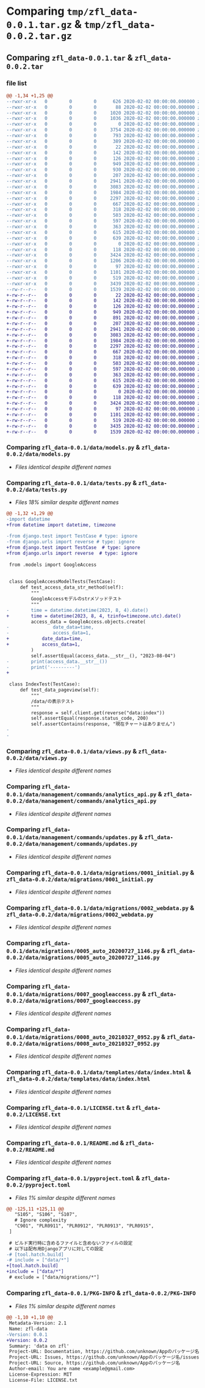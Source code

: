 # Comparing `tmp/zfl_data-0.0.1.tar.gz` & `tmp/zfl_data-0.0.2.tar.gz`

## Comparing `zfl_data-0.0.1.tar` & `zfl_data-0.0.2.tar`

### file list

```diff
@@ -1,34 +1,25 @@
--rwxr-xr-x   0        0        0      626 2020-02-02 00:00:00.000000 zfl_data-0.0.1/manage.py
--rwxr-xr-x   0        0        0       88 2020-02-02 00:00:00.000000 zfl_data-0.0.1/requirements.txt
--rwxr-xr-x   0        0        0     1020 2020-02-02 00:00:00.000000 zfl_data-0.0.1/.github/workflows/publish.yml
--rwxr-xr-x   0        0        0     1036 2020-02-02 00:00:00.000000 zfl_data-0.0.1/.github/workflows/test.yml
--rwxr-xr-x   0        0        0        0 2020-02-02 00:00:00.000000 zfl_data-0.0.1/config/__init__.py
--rwxr-xr-x   0        0        0     3754 2020-02-02 00:00:00.000000 zfl_data-0.0.1/config/settings.py
--rwxr-xr-x   0        0        0      793 2020-02-02 00:00:00.000000 zfl_data-0.0.1/config/urls.py
--rwxr-xr-x   0        0        0      389 2020-02-02 00:00:00.000000 zfl_data-0.0.1/config/wsgi.py
--rwxr-xr-x   0        0        0       22 2020-02-02 00:00:00.000000 zfl_data-0.0.1/data/__init__.py
--rwxr-xr-x   0        0        0      142 2020-02-02 00:00:00.000000 zfl_data-0.0.1/data/admin.py
--rwxr-xr-x   0        0        0      126 2020-02-02 00:00:00.000000 zfl_data-0.0.1/data/apps.py
--rwxr-xr-x   0        0        0      949 2020-02-02 00:00:00.000000 zfl_data-0.0.1/data/models.py
--rwxr-xr-x   0        0        0      930 2020-02-02 00:00:00.000000 zfl_data-0.0.1/data/tests.py
--rwxr-xr-x   0        0        0      207 2020-02-02 00:00:00.000000 zfl_data-0.0.1/data/urls.py
--rwxr-xr-x   0        0        0     2941 2020-02-02 00:00:00.000000 zfl_data-0.0.1/data/views.py
--rwxr-xr-x   0        0        0     3083 2020-02-02 00:00:00.000000 zfl_data-0.0.1/data/management/commands/analytics_api.py
--rwxr-xr-x   0        0        0     1984 2020-02-02 00:00:00.000000 zfl_data-0.0.1/data/management/commands/updates.py
--rwxr-xr-x   0        0        0     2297 2020-02-02 00:00:00.000000 zfl_data-0.0.1/data/migrations/0001_initial.py
--rwxr-xr-x   0        0        0      667 2020-02-02 00:00:00.000000 zfl_data-0.0.1/data/migrations/0002_webdata.py
--rwxr-xr-x   0        0        0      318 2020-02-02 00:00:00.000000 zfl_data-0.0.1/data/migrations/0003_remove_webdata_user_date.py
--rwxr-xr-x   0        0        0      503 2020-02-02 00:00:00.000000 zfl_data-0.0.1/data/migrations/0004_godate.py
--rwxr-xr-x   0        0        0      597 2020-02-02 00:00:00.000000 zfl_data-0.0.1/data/migrations/0005_auto_20200727_1146.py
--rwxr-xr-x   0        0        0      363 2020-02-02 00:00:00.000000 zfl_data-0.0.1/data/migrations/0006_auto_20200808_1206.py
--rwxr-xr-x   0        0        0      615 2020-02-02 00:00:00.000000 zfl_data-0.0.1/data/migrations/0007_googleaccess.py
--rwxr-xr-x   0        0        0      639 2020-02-02 00:00:00.000000 zfl_data-0.0.1/data/migrations/0008_auto_20210327_0952.py
--rwxr-xr-x   0        0        0        0 2020-02-02 00:00:00.000000 zfl_data-0.0.1/data/migrations/__init__.py
--rwxr-xr-x   0        0        0      118 2020-02-02 00:00:00.000000 zfl_data-0.0.1/data/static/data/css/data-style.css
--rwxr-xr-x   0        0        0     3424 2020-02-02 00:00:00.000000 zfl_data-0.0.1/data/templates/data/index.html
--rwxr-xr-x   0        0        0     1206 2020-02-02 00:00:00.000000 zfl_data-0.0.1/templates/base.html
--rwxr-xr-x   0        0        0       97 2020-02-02 00:00:00.000000 zfl_data-0.0.1/.gitignore
--rwxr-xr-x   0        0        0     1101 2020-02-02 00:00:00.000000 zfl_data-0.0.1/LICENSE.txt
--rwxr-xr-x   0        0        0      519 2020-02-02 00:00:00.000000 zfl_data-0.0.1/README.md
--rwxr-xr-x   0        0        0     3439 2020-02-02 00:00:00.000000 zfl_data-0.0.1/pyproject.toml
--rw-r--r--   0        0        0     1539 2020-02-02 00:00:00.000000 zfl_data-0.0.1/PKG-INFO
+-rw-r--r--   0        0        0       22 2020-02-02 00:00:00.000000 zfl_data-0.0.2/data/__init__.py
+-rw-r--r--   0        0        0      142 2020-02-02 00:00:00.000000 zfl_data-0.0.2/data/admin.py
+-rw-r--r--   0        0        0      126 2020-02-02 00:00:00.000000 zfl_data-0.0.2/data/apps.py
+-rw-r--r--   0        0        0      949 2020-02-02 00:00:00.000000 zfl_data-0.0.2/data/models.py
+-rw-r--r--   0        0        0      891 2020-02-02 00:00:00.000000 zfl_data-0.0.2/data/tests.py
+-rw-r--r--   0        0        0      207 2020-02-02 00:00:00.000000 zfl_data-0.0.2/data/urls.py
+-rw-r--r--   0        0        0     2941 2020-02-02 00:00:00.000000 zfl_data-0.0.2/data/views.py
+-rw-r--r--   0        0        0     3083 2020-02-02 00:00:00.000000 zfl_data-0.0.2/data/management/commands/analytics_api.py
+-rw-r--r--   0        0        0     1984 2020-02-02 00:00:00.000000 zfl_data-0.0.2/data/management/commands/updates.py
+-rw-r--r--   0        0        0     2297 2020-02-02 00:00:00.000000 zfl_data-0.0.2/data/migrations/0001_initial.py
+-rw-r--r--   0        0        0      667 2020-02-02 00:00:00.000000 zfl_data-0.0.2/data/migrations/0002_webdata.py
+-rw-r--r--   0        0        0      318 2020-02-02 00:00:00.000000 zfl_data-0.0.2/data/migrations/0003_remove_webdata_user_date.py
+-rw-r--r--   0        0        0      503 2020-02-02 00:00:00.000000 zfl_data-0.0.2/data/migrations/0004_godate.py
+-rw-r--r--   0        0        0      597 2020-02-02 00:00:00.000000 zfl_data-0.0.2/data/migrations/0005_auto_20200727_1146.py
+-rw-r--r--   0        0        0      363 2020-02-02 00:00:00.000000 zfl_data-0.0.2/data/migrations/0006_auto_20200808_1206.py
+-rw-r--r--   0        0        0      615 2020-02-02 00:00:00.000000 zfl_data-0.0.2/data/migrations/0007_googleaccess.py
+-rw-r--r--   0        0        0      639 2020-02-02 00:00:00.000000 zfl_data-0.0.2/data/migrations/0008_auto_20210327_0952.py
+-rw-r--r--   0        0        0        0 2020-02-02 00:00:00.000000 zfl_data-0.0.2/data/migrations/__init__.py
+-rw-r--r--   0        0        0      118 2020-02-02 00:00:00.000000 zfl_data-0.0.2/data/static/data/css/data-style.css
+-rw-r--r--   0        0        0     3424 2020-02-02 00:00:00.000000 zfl_data-0.0.2/data/templates/data/index.html
+-rw-r--r--   0        0        0       97 2020-02-02 00:00:00.000000 zfl_data-0.0.2/.gitignore
+-rw-r--r--   0        0        0     1101 2020-02-02 00:00:00.000000 zfl_data-0.0.2/LICENSE.txt
+-rw-r--r--   0        0        0      519 2020-02-02 00:00:00.000000 zfl_data-0.0.2/README.md
+-rw-r--r--   0        0        0     3435 2020-02-02 00:00:00.000000 zfl_data-0.0.2/pyproject.toml
+-rw-r--r--   0        0        0     1539 2020-02-02 00:00:00.000000 zfl_data-0.0.2/PKG-INFO
```

### Comparing `zfl_data-0.0.1/data/models.py` & `zfl_data-0.0.2/data/models.py`

 * *Files identical despite different names*

### Comparing `zfl_data-0.0.1/data/tests.py` & `zfl_data-0.0.2/data/tests.py`

 * *Files 18% similar despite different names*

```diff
@@ -1,32 +1,29 @@
-﻿import datetime
+﻿from datetime import datetime, timezone
 
-from django.test import TestCase # type: ignore
-from django.urls import reverse # type: ignore
+from django.test import TestCase  # type: ignore
+from django.urls import reverse  # type: ignore
 
 from .models import GoogleAccess
 
 
 class GoogleAccessModelTests(TestCase):
     def test_access_data_str_method(self):
         """
         GoogleAccessモデルのstrメソッドテスト
         """
-        time = datetime.datetime(2023, 8, 4).date()
+        time = datetime(2023, 8, 4, tzinfo=timezone.utc).date()
         access_data = GoogleAccess.objects.create(
-                date_data=time,
-                access_data=1,
+            date_data=time,
+            access_data=1,
         )
         self.assertEqual(access_data.__str__(), "2023-08-04")
-        print(access_data.__str__())
-        print('---------')
+
 
 class IndexTest(TestCase):
     def test_data_pageview(self):
         """
         /data/の表示テスト
         """
         response = self.client.get(reverse("data:index"))
         self.assertEqual(response.status_code, 200)
         self.assertContains(response, "現在チャートはありません")
-
-
```

### Comparing `zfl_data-0.0.1/data/views.py` & `zfl_data-0.0.2/data/views.py`

 * *Files identical despite different names*

### Comparing `zfl_data-0.0.1/data/management/commands/analytics_api.py` & `zfl_data-0.0.2/data/management/commands/analytics_api.py`

 * *Files identical despite different names*

### Comparing `zfl_data-0.0.1/data/management/commands/updates.py` & `zfl_data-0.0.2/data/management/commands/updates.py`

 * *Files identical despite different names*

### Comparing `zfl_data-0.0.1/data/migrations/0001_initial.py` & `zfl_data-0.0.2/data/migrations/0001_initial.py`

 * *Files identical despite different names*

### Comparing `zfl_data-0.0.1/data/migrations/0002_webdata.py` & `zfl_data-0.0.2/data/migrations/0002_webdata.py`

 * *Files identical despite different names*

### Comparing `zfl_data-0.0.1/data/migrations/0005_auto_20200727_1146.py` & `zfl_data-0.0.2/data/migrations/0005_auto_20200727_1146.py`

 * *Files identical despite different names*

### Comparing `zfl_data-0.0.1/data/migrations/0007_googleaccess.py` & `zfl_data-0.0.2/data/migrations/0007_googleaccess.py`

 * *Files identical despite different names*

### Comparing `zfl_data-0.0.1/data/migrations/0008_auto_20210327_0952.py` & `zfl_data-0.0.2/data/migrations/0008_auto_20210327_0952.py`

 * *Files identical despite different names*

### Comparing `zfl_data-0.0.1/data/templates/data/index.html` & `zfl_data-0.0.2/data/templates/data/index.html`

 * *Files identical despite different names*

### Comparing `zfl_data-0.0.1/LICENSE.txt` & `zfl_data-0.0.2/LICENSE.txt`

 * *Files identical despite different names*

### Comparing `zfl_data-0.0.1/README.md` & `zfl_data-0.0.2/README.md`

 * *Files identical despite different names*

### Comparing `zfl_data-0.0.1/pyproject.toml` & `zfl_data-0.0.2/pyproject.toml`

 * *Files 1% similar despite different names*

```diff
@@ -125,11 +125,11 @@
   "S105", "S106", "S107",
   # Ignore complexity
   "C901", "PLR0911", "PLR0912", "PLR0913", "PLR0915",
 ]
 
 # ビルド実行時に含めるファイルと含めないファイルの設定
 # 以下は配布用Djangoアプリに対しての設定
-# [tool.hatch.build]
-# include = ["data/*"]
+[tool.hatch.build]
+include = ["data/*"]
 # exclude = ["data/migrations/*"]
```

### Comparing `zfl_data-0.0.1/PKG-INFO` & `zfl_data-0.0.2/PKG-INFO`

 * *Files 1% similar despite different names*

```diff
@@ -1,10 +1,10 @@
 Metadata-Version: 2.1
 Name: zfl-data
-Version: 0.0.1
+Version: 0.0.2
 Summary: 'data on zfl'
 Project-URL: Documentation, https://github.com/unknown/Appのパッケージ名#readme
 Project-URL: Issues, https://github.com/unknown/Appのパッケージ名/issues
 Project-URL: Source, https://github.com/unknown/Appのパッケージ名
 Author-email: You are name <example@gmail.com>
 License-Expression: MIT
 License-File: LICENSE.txt
```

